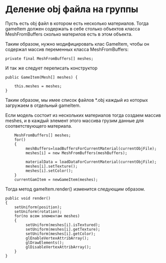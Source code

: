 # Деление obj файла на группы

Пусть есть obj файл в котором есть несколько материалов. Тогда gameItem должен содержать в себе столько объектов класса 
MeshFromBuffers сколько материлов есть в этом объекта.

Таким образом, нужно модифицировать клас GameItem, чтобы он содержал массив переменных класса MeshFromBuffers:

    private final MeshFromBuffers[] meshes;
    
И так же следует переписать конструктор

    public GameItem(Mesh[] meshes) {
        
        this.meshes = meshes;
    }
    
Таким образом, мы имее список файлов *.obj каждый из которых загружаем в отдельный gameItem.

Если модель состоит из нескольких материалов тогда создаем массив meshes, и в каждый элемент этого массива грузим данные для соответствующего материала.

        MeshFromBuffers[] meshes;
        for()
        {
             meshBuffers=loadBuffersForCurrentMaterial(currentObjFile);
             meshes[i] = new MeshFromBuffers(meshBuffers);
             
             materialData = loadDataForCurrentMaterial(currentObjFile); 
             meshes[i].setTexture();
             meshes[i].setColor();
        }
        currentGamItem = newGameItem(meshes);
        
Тогда метод gameItem.render() изменится следующим образом.

    public void render()
    {
        setUniform(position);
        setUniform(rotation);
        for(по всем элементам meshes)
        {
             setUniform(meshes[i].isTextured);
             setUniform(meshes[i].getTexture);
             setUniform(meshes[i].getColor);
             glEnableVertexAttribArray();
             glDrawElements();
             glDisableVertexAttribArray();
        }
    }





